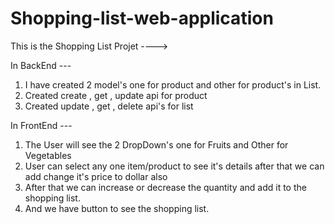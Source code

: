 # Shopping-list-web-application


This is the Shopping List Projet ---->

In BackEnd ---
1. I have created 2 model's one for product and other for product's in List.
2. Created create , get , update api for product 
3. Created update , get , delete api's for list

In FrontEnd ---
1. The User will see the 2 DropDown's one for Fruits and Other for Vegetables 
2. User can select any one item/product to see it's details after that we can add change it's price to dollar also
3. After that we can increase or decrease the quantity and add it to the shopping list.
4. And we have button to see the shopping list.